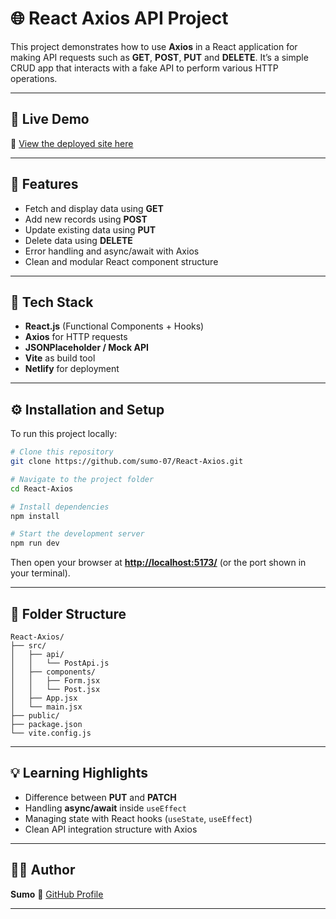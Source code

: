 # 🌐 React Axios API Project

This project demonstrates how to use **Axios** in a React application for making API requests such as **GET**, **POST**, **PUT** and **DELETE**. It’s a simple CRUD app that interacts with a fake API to perform various HTTP operations.

---

## 🚀 Live Demo

🔗 [View the deployed site here](https://react-axios-api1.netlify.app/)

---

## 🧠 Features

- Fetch and display data using **GET**
- Add new records using **POST**
- Update existing data using **PUT**
- Delete data using **DELETE**
- Error handling and async/await with Axios
- Clean and modular React component structure

---

## 🧩 Tech Stack

- **React.js** (Functional Components + Hooks)
- **Axios** for HTTP requests
- **JSONPlaceholder / Mock API**
- **Vite** as build tool
- **Netlify** for deployment

---

## ⚙️ Installation and Setup

To run this project locally:

```bash
# Clone this repository
git clone https://github.com/sumo-07/React-Axios.git

# Navigate to the project folder
cd React-Axios

# Install dependencies
npm install

# Start the development server
npm run dev
````

Then open your browser at **[http://localhost:5173/](http://localhost:5173/)** (or the port shown in your terminal).

---

## 📁 Folder Structure

```
React-Axios/
├── src/
│   ├── api/
│   │   └── PostApi.js
│   ├── components/
│   │   ├── Form.jsx
│   │   └── Post.jsx
│   ├── App.jsx
│   └── main.jsx
├── public/
├── package.json
└── vite.config.js
```

---

## 💡 Learning Highlights

* Difference between **PUT** and **PATCH**
* Handling **async/await** inside `useEffect`
* Managing state with React hooks (`useState`, `useEffect`)
* Clean API integration structure with Axios

---

## 🧑‍💻 Author

**Sumo**
📎 [GitHub Profile](https://github.com/sumo-07)

---


